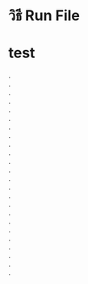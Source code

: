 # วิธี Run File
# test
.<br>
.<br>
.<br>
.<br>
.<br>
.<br>
.<br>
.<br>
.<br>.<br>.<br>.<br>
.<br>
.<br>
.<br>
.<br>
.<br>
.<br>
.<br>
.<br>
.<br>.<br>.<br>.<br>

<p id="test">